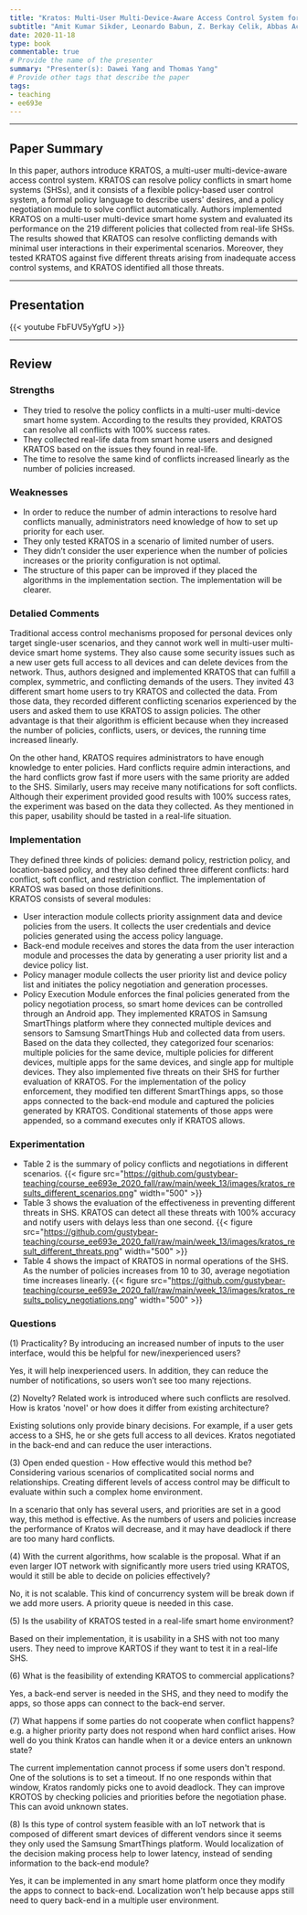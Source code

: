 ```yaml
---
title: "Kratos: Multi-User Multi-Device-Aware Access Control System for the Smart Home"
subtitle: "Amit Kumar Sikder, Leonardo Babun, Z. Berkay Celik, Abbas Acar, Hidayet Aksu, Patrick McDaniel, Engin Kirda, A. Selcuk Uluagac"
date: 2020-11-18
type: book
commentable: true
# Provide the name of the presenter
summary: "Presenter(s): Dawei Yang and Thomas Yang"
# Provide other tags that describe the paper
tags:
- teaching
- ee693e
---
```

***
## Paper Summary
In this paper, authors introduce KRATOS, a multi-user multi-device-aware access control system. KRATOS can resolve policy conflicts in smart home systems (SHSs), and it consists of a flexible policy-based user control system, a formal policy language to describe users' desires, and a policy negotiation module to solve conflict automatically. Authors implemented KRATOS on a multi-user multi-device smart home system and evaluated its performance on the 219 different policies that collected from real-life SHSs. The results showed that KRATOS can resolve conflicting demands with minimal user interactions in their experimental scenarios. Moreover, they tested KRATOS against five different threats arising from inadequate access control systems, and KRATOS identified all those threats.
***
## Presentation
{{< youtube FbFUV5yYgfU >}}
***
## Review
### Strengths
- They tried to resolve the policy conflicts in a multi-user multi-device smart home system. According to the results they provided, KRATOS can resolve all conflicts with 100% success rates.
- They collected real-life data from smart home users and designed KRATOS based on the issues they found in real-life.
- The time to resolve the same kind of conflicts increased linearly as the number of policies increased.
### Weaknesses
- In order to reduce the number of admin interactions to resolve hard conflicts manually, administrators need knowledge of how to set up priority for each user.
- They only tested KRATOS in a scenario of limited number of users.
- They didn’t consider the user experience when the number of policies increases or the priority configuration is not optimal.
- The structure of this paper can be improved if they placed the algorithms in the implementation section. The implementation will be clearer.
### Detalied Comments
Traditional access control mechanisms proposed for personal devices only target single-user scenarios, and they cannot work well in multi-user multi-device smart home systems. They also cause some security issues such as a new user gets full access to all devices and can delete devices from the network. Thus, authors designed and implemented KRATOS that can fulfill a complex, symmetric, and conflicting demands of the users. They invited 43 different smart home users to try KRATOS and collected the data. From those data, they recorded different conflicting scenarios experienced by the users and asked them to use KRATOS to assign policies. The other advantage is that their algorithm is efficient because when they increased the number of policies, conflicts, users, or devices, the running time increased linearly.
 
On the other hand, KRATOS requires administrators to have enough knowledge to enter policies. Hard conflicts require admin interactions, and the hard conflicts grow fast if more users with the same priority are added to the SHS. Similarly, users may receive many notifications for soft conflicts. Although their experiment provided good results with 100% success rates, the experiment was based on the data they collected. As they mentioned in this paper, usability should be tasted in a real-life situation.
### Implementation
They defined three kinds of policies: demand policy, restriction policy, and location-based policy, and they also defined three different conflicts: hard conflict, soft conflict, and restriction conflict. The implementation of KRATOS was based on those definitions.\
KRATOS consists of several modules:
- User interaction module collects priority assignment data and device policies from the users. It collects the user credentials and device policies generated using the access policy language.
- Back-end module receives and stores the data from the user interaction module and processes the data by generating a user priority list and a device policy list.
- Policy manager module collects the user priority list and device policy list and initiates the policy negotiation and generation processes.
- Policy Execution Module enforces the final policies generated from the policy negotiation process, so smart home devices can be controlled through an Android app.
They implemented KRATOS in Samsung SmartThings platform where they connected multiple devices and sensors to Samsung SmartThings Hub and collected data from users. Based on the data they collected, they categorized four scenarios: multiple policies for the same device, multiple policies for different devices, multiple apps for the same devices, and single app for multiple devices. They also implemented five threats on their SHS for further evaluation of KRATOS. For the implementation of the policy enforcement, they modified ten different SmartThings apps, so those apps connected to the back-end module and captured the policies generated by KRATOS. Conditional statements of those apps were appended, so a command executes only if KRATOS allows.
### Experimentation
- Table 2 is the summary of policy conflicts and negotiations in different scenarios.
{{< figure src="https://github.com/gustybear-teaching/course_ee693e_2020_fall/raw/main/week_13/images/kratos_results_different_scenarios.png" width="500" >}}
- Table 3 shows the evaluation of the effectiveness in preventing different threats in SHS. KRATOS can detect all these threats with 100% accuracy and notify users with delays less than one second.
{{< figure src="https://github.com/gustybear-teaching/course_ee693e_2020_fall/raw/main/week_13/images/kratos_result_different_threats.png" width="500" >}}
- Table 4 shows the impact of KRATOS in normal operations of the SHS. As the number of policies increases from 10 to 30, average negotiation time increases linearly.
{{< figure src="https://github.com/gustybear-teaching/course_ee693e_2020_fall/raw/main/week_13/images/kratos_results_policy_negotiations.png" width="500" >}}
### Questions
(1) Practicality? By introducing an increased number of inputs to the user interface, would this be helpful for new/inexperienced users?
 
Yes, it will help inexperienced users. In addition, they can reduce the number of notifications, so users won’t see too many rejections.
 
(2) Novelty? Related work is introduced where such conflicts are resolved. How is kratos 'novel' or how does it differ from existing architecture?
 
Existing solutions only provide binary decisions. For example, if a user gets access to a SHS, he or she gets full access to all devices. Kratos negotiated in the back-end and can reduce the user interactions.
 
(3) Open ended question - How effective would this method be? Considering various scenarios of complicatited social norms and relationships. Creating different levels of access control may be difficult to evaluate within such a complex home environment.
 
In a scenario that only has several users, and priorities are set in a good way, this method is effective. As the numbers of users and policies increase the performance of Kratos will decrease, and it may have deadlock if there are too many hard conflicts.
 
(4) With the current algorithms, how scalable is the proposal. What if an even larger IOT network with significantly more users tried using KRATOS, would it still be able to decide on policies effectively?
 
No, it is not scalable. This kind of concurrency system will be break down if we add more users. A priority queue is needed in this case.
 
(5) Is the usability of KRATOS tested in a real-life smart home environment?
 
Based on their implementation, it is usability in a SHS with not too many users. They need to improve KARTOS if they want to test it in a real-life SHS.
 
(6) What is the feasibility of extending KRATOS to commercial applications?
 
Yes, a back-end server is needed in the SHS, and they need to modify the apps, so those apps can connect to the back-end server.
 
(7) What happens if some parties do not cooperate when conflict happens? e.g. a higher priority party does not respond when hard conflict arises. How well do you think Kratos can handle when it or a device enters an unknown state?
 
The current implementation cannot process if some users don't respond. One of the solutions is to set a timeout. If no one responds within that window, Kratos randomly picks one to avoid deadlock. They can improve KROTOS by checking policies and priorities before the negotiation phase. This can avoid unknown states.
 
(8) Is this type of control system feasible with an IoT network that is composed of different smart devices of different vendors since it seems they only used the Samsung SmartThings platform.
Would localization of the decision making process help to lower latency, instead of sending information to the back-end module?
 
Yes, it can be implemented in any smart home platform once they modify the apps to connect to back-end. Localization won’t help because apps still need to query back-end in a multiple user environment.
 
 

